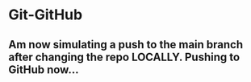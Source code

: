 # Git-GitHub

## Am now simulating a push to the main branch after changing the repo LOCALLY. Pushing to GitHub now... 